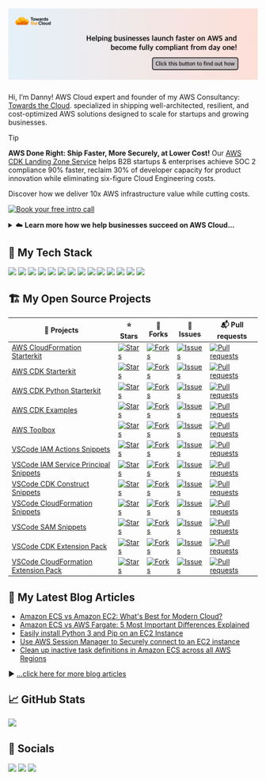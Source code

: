 # [![Danny Steenman header](./image/github-title-banner.png)](https://towardsthecloud.com)

Hi, I’m Danny! AWS Cloud expert and founder of my AWS Consultancy: [Towards the Cloud](https://towardsthecloud.com). specialized in shipping well-architected, resilient, and cost-optimized AWS solutions designed to scale for startups and growing businesses.

> [!TIP]
> **AWS Done Right: Ship Faster, More Securely, at Lower Cost!** Our [AWS CDK Landing Zone Service](https://towardsthecloud.com) helps B2B startups & enterprises achieve SOC 2 compliance 90% faster, reclaim 30% of developer capacity for product innovation while eliminating six-figure Cloud Engineering costs.
>
> Discover how we deliver 10x AWS infrastructure value while cutting costs.
>
> <a href="https://towardsthecloud.com/contact"><img alt="Book your free intro call" src="https://img.shields.io/badge/book%20your%20free%20intro%20call-success.svg?style=for-the-badge"/></a>
>
> <details><summary>☁️ <strong>Learn more how we help businesses succeed on AWS Cloud...</strong></summary>
>
><br/>
>
> AWS promises simplicity but delivers complexity. Businesses struggle with security risks and compliance requirements that divert developers from core product work.
>
> Without AWS expertise, you face vulnerabilities, technical debt, and market delays while competitors race ahead.
>
> Traditional consultancies worsen this by prioritizing billable hours over outcomes.
>
> We take the opposite approach, focusing exclusively on business outcomes by eliminating AWS complexity, accelerating your developers, and securing your infrastructure through:
>
> ### Deploying a [Secure Landing Zone](https://towardsthecloud.com/services/aws-landing-zone)
> - Multi-account architecture with strict security boundaries
>   - **100% score** on [CIS AWS Foundation Benchmark](https://docs.aws.amazon.com/securityhub/latest/userguide/cis-aws-foundations-benchmark.html)
>   - **96% rating** on [AWS foundational security best practices](https://docs.aws.amazon.com/securityhub/latest/userguide/fsbp-standard.html)
> - Manage user access securely on AWS via Single Sign-On (SSO)
> - Full AWS CDK implementation (Infrastructure as Code)
> - Multi-region deployments supported
> - Cross-account monitoring and security alerts
> - View our [Roadmap](https://github.com/towardsthecloud/aws-cdk-landing-zone-roadmap) for all implemented and upcoming features
>
> ### Upskilling and accelerating your developers
> - They get access to our production-ready, security-hardened AWS CDK components
> - They receive AWS best practices guidance to prevent technical debt
>
> ### Providing support and maintenance
> - Landing Zone gets updates and security patches
> - Priority Slack/Teams support for infrastructure challenges
> - Quarterly [security](https://towardsthecloud.com/services/aws-security-review) and [cost optimization](https://towardsthecloud.com/services/aws-cost-optimization) assessments to stay compliant and reduce AWS costs
>
> ## What This Means For Your Business
> - **30% Lower TCO**: Cut Total Cost by 40% through right-sized resources while eliminating the $150K+ cost of a specialized AWS hire.
> - **Accelerate Development**: Redirect 30% of engineering time from infrastructure to revenue-generating features with pre-built, compliant CDK components.
> - **Compliance-Ready Infrastructure**: Meet security requirements from day one with architecture that [speeds up audit preparation by 90%](https://towardsthecloud.com/blog/aws-landing-zone-case-study-accolade) for SOC 2, HIPAA, and other security frameworks.
>
> All of this is included in a [fixed monthly subscription](https://towardsthecloud.com/pricing). No lock-in, no large upfront costs, just predictable monthly pricing.
>
> Book a free call to see how we deliver 10x AWS infrastructure value at a fraction of a Cloud Engineer's cost.
>
> <a href="https://towardsthecloud.com/contact"><img alt="Book your free introduction call" src="https://img.shields.io/badge/book%20your%20free%20introduction%20call-success.svg?style=for-the-badge"/></a>
> </details>


## 🥞 My Tech Stack

![](https://img.shields.io/badge/mac%20os-000000?style=for-the-badge&logo=apple&logoColor=white)
![](https://img.shields.io/badge/Linux-FCC624?style=for-the-badge&logo=linux&logoColor=black)
![](https://img.shields.io/badge/VSCode-0078D4?style=for-the-badge&logo=visual%20studio%20code&logoColor=white)
![](https://img.shields.io/badge/Python-FFD43B?style=for-the-badge&logo=python&logoColor=blue)
![](https://img.shields.io/badge/TypeScript-007ACC?style=for-the-badge&logo=typescript&logoColor=white)
![](https://img.shields.io/badge/JavaScript-323330?style=for-the-badge&logo=javascript&logoColor=F7DF1E)
![](https://img.shields.io/badge/ZSH_Shell-2bbc8a?style=for-the-badge&logo=gnu-bash&logoColor=white)
![](https://img.shields.io/badge/GIT-E44C30?style=for-the-badge&logo=git&logoColor=white)
![](https://img.shields.io/badge/GitHub_Actions-2088FF?style=for-the-badge&logo=github-actions&logoColor=white)
![](https://img.shields.io/badge/Terraform-7B42BC?style=for-the-badge&logo=terraform&logoColor=white)
![](https://img.shields.io/badge/Ansible-000000?style=for-the-badge&logo=ansible&logoColor=white)
![](https://img.shields.io/badge/AWS_CDK-288D46?style=for-the-badge&logo=amazonaws&logoColor=white)
![](https://img.shields.io/badge/Docker-2CA5E0?style=for-the-badge&logo=docker&logoColor=white)
![](https://img.shields.io/badge/Amazon_AWS-FF9900?style=for-the-badge&logo=amazonaws&logoColor=white)

## 🏗️ My Open Source Projects

| 📂 Projects                                                                                                        | ⭐ Stars                                                                                                                                                                                  | 🍴 Forks                                                                                                                                                                                       | 🚧 Issues                                                                                                                                                                               | 📬 Pull requests                                                                                                                                                                                 |
| ----------------------------------------------------------------------------------------------------------------- | ---------------------------------------------------------------------------------------------------------------------------------------------------------------------------------------- | --------------------------------------------------------------------------------------------------------------------------------------------------------------------------------------------- | -------------------------------------------------------------------------------------------------------------------------------------------------------------------------------------- | ----------------------------------------------------------------------------------------------------------------------------------------------------------------------------------------------- |
| [AWS CloudFormation Starterkit](https://github.com/towardsthecloud/aws-cloudformation-starterkit)                 | [![Stars](https://img.shields.io/github/stars/dannysteenman/aws-cloudformation-starterkit)](https://github.com/towardsthecloud/aws-cloudformation-starterkit/stargazers)                 | [![Forks](https://img.shields.io/github/forks/dannysteenman/aws-cloudformation-starterkit)](https://github.com/towardsthecloud/aws-cloudformation-starterkit/network/members)                 | [![Issues](https://img.shields.io/github/issues/dannysteenman/aws-cloudformation-starterkit)](https://github.com/towardsthecloud/aws-cloudformation-starterkit/issues)                 | [![Pull requests](https://img.shields.io/github/issues-pr/dannysteenman/aws-cloudformation-starterkit)](https://github.com/towardsthecloud/aws-cloudformation-starterkit/pulls)                 |
| [AWS CDK Starterkit](https://github.com/towardsthecloud/aws-cdk-starterkit)                                       | [![Stars](https://img.shields.io/github/stars/dannysteenman/aws-cdk-starterkit)](https://github.com/towardsthecloud/aws-cdk-starterkit/stargazers)                                       | [![Forks](https://img.shields.io/github/forks/dannysteenman/aws-cdk-starterkit)](https://github.com/towardsthecloud/aws-cdk-starterkit/network/members)                                       | [![Issues](https://img.shields.io/github/issues/dannysteenman/aws-cdk-starterkit)](https://github.com/towardsthecloud/aws-cdk-starterkit/issues)                                       | [![Pull requests](https://img.shields.io/github/issues-pr/dannysteenman/aws-cdk-starterkit)](https://github.com/towardsthecloud/aws-cdk-starterkit/pulls)                                       |
| [AWS CDK Python Starterkit](https://github.com/towardsthecloud/aws-cdk-python-starterkit)                         | [![Stars](https://img.shields.io/github/stars/dannysteenman/aws-cdk-python-starterkit)](https://github.com/towardsthecloud/aws-cdk-python-starterkit/stargazers)                         | [![Forks](https://img.shields.io/github/forks/dannysteenman/aws-cdk-python-starterkit)](https://github.com/towardsthecloud/aws-cdk-python-starterkit/network/members)                         | [![Issues](https://img.shields.io/github/issues/dannysteenman/aws-cdk-python-starterkit)](https://github.com/towardsthecloud/aws-cdk-python-starterkit/issues)                         | [![Pull requests](https://img.shields.io/github/issues-pr/dannysteenman/aws-cdk-python-starterkit)](https://github.com/towardsthecloud/aws-cdk-python-starterkit/pulls)                         |
| [AWS CDK Examples](https://github.com/towardsthecloud/aws-cdk-examples)                                           | [![Stars](https://img.shields.io/github/stars/dannysteenman/aws-cdk-examples)](https://github.com/towardsthecloud/aws-cdk-examples/stargazers)                                           | [![Forks](https://img.shields.io/github/forks/dannysteenman/aws-cdk-examples)](https://github.com/towardsthecloud/aws-cdk-examples/network/members)                                           | [![Issues](https://img.shields.io/github/issues/dannysteenman/aws-cdk-examples)](https://github.com/towardsthecloud/aws-cdk-examples/issues)                                           | [![Pull requests](https://img.shields.io/github/issues-pr/dannysteenman/aws-cdk-examples)](https://github.com/towardsthecloud/aws-cdk-examples/pulls)                                           |
| [AWS Toolbox](https://github.com/towardsthecloud/aws-toolbox)                                                     | [![Stars](https://img.shields.io/github/stars/dannysteenman/aws-toolbox)](https://github.com/towardsthecloud/aws-toolbox/stargazers)                                                     | [![Forks](https://img.shields.io/github/forks/dannysteenman/aws-toolbox)](https://github.com/towardsthecloud/aws-toolbox/network/members)                                                     | [![Issues](https://img.shields.io/github/issues/dannysteenman/aws-toolbox)](https://github.com/towardsthecloud/aws-toolbox/issues)                                                     | [![Pull requests](https://img.shields.io/github/issues-pr/dannysteenman/aws-toolbox)](https://github.com/towardsthecloud/aws-toolbox/pulls)                                                     |
| [VSCode IAM Actions Snippets](https://github.com/towardsthecloud/vscode-iam-actions-snippets)                     | [![Stars](https://img.shields.io/github/stars/dannysteenman/vscode-iam-actions-snippets)](https://github.com/towardsthecloud/vscode-iam-actions-snippets/stargazers)                     | [![Forks](https://img.shields.io/github/forks/dannysteenman/vscode-iam-actions-snippets)](https://github.com/towardsthecloud/vscode-iam-actions-snippets/network/members)                     | [![Issues](https://img.shields.io/github/issues/dannysteenman/vscode-iam-actions-snippets)](https://github.com/towardsthecloud/vscode-iam-actions-snippets/issues)                     | [![Pull requests](https://img.shields.io/github/issues-pr/dannysteenman/vscode-iam-actions-snippets)](https://github.com/towardsthecloud/vscode-iam-actions-snippets/pulls)                     |
| [VSCode IAM Service Principal Snippets](https://github.com/towardsthecloud/vscode-iam-service-principal-snippets) | [![Stars](https://img.shields.io/github/stars/dannysteenman/vscode-iam-service-principal-snippets)](https://github.com/towardsthecloud/vscode-iam-service-principal-snippets/stargazers) | [![Forks](https://img.shields.io/github/forks/dannysteenman/vscode-iam-service-principal-snippets)](https://github.com/towardsthecloud/vscode-iam-service-principal-snippets/network/members) | [![Issues](https://img.shields.io/github/issues/dannysteenman/vscode-iam-service-principal-snippets)](https://github.com/towardsthecloud/vscode-iam-service-principal-snippets/issues) | [![Pull requests](https://img.shields.io/github/issues-pr/dannysteenman/vscode-iam-service-principal-snippets)](https://github.com/towardsthecloud/vscode-iam-service-principal-snippets/pulls) |
| [VSCode CDK Construct Snippets](https://github.com/towardsthecloud/vscode-cdk-snippets)                           | [![Stars](https://img.shields.io/github/stars/dannysteenman/vscode-cdk-snippets)](https://github.com/towardsthecloud/vscode-cdk-snippets/stargazers)                                     | [![Forks](https://img.shields.io/github/forks/dannysteenman/vscode-cdk-snippets)](https://github.com/towardsthecloud/vscode-cdk-snippets/network/members)                                     | [![Issues](https://img.shields.io/github/issues/dannysteenman/vscode-cdk-snippets)](https://github.com/towardsthecloud/vscode-cdk-snippets/issues)                                     | [![Pull requests](https://img.shields.io/github/issues-pr/dannysteenman/vscode-cdk-snippets)](https://github.com/towardsthecloud/vscode-cdk-snippets/pulls)                                     |
| [VSCode CloudFormation Snippets](https://github.com/towardsthecloud/vscode-cloudformation-snippets)               | [![Stars](https://img.shields.io/github/stars/dannysteenman/vscode-cloudformation-snippets)](https://github.com/towardsthecloud/vscode-cloudformation-snippets/stargazers)               | [![Forks](https://img.shields.io/github/forks/dannysteenman/vscode-cloudformation-snippets)](https://github.com/towardsthecloud/vscode-cloudformation-snippets/network/members)               | [![Issues](https://img.shields.io/github/issues/dannysteenman/vscode-cloudformation-snippets)](https://github.com/towardsthecloud/vscode-cloudformation-snippets/issues)               | [![Pull requests](https://img.shields.io/github/issues-pr/dannysteenman/vscode-cloudformation-snippets)](https://github.com/towardsthecloud/vscode-cloudformation-snippets/pulls)               |
| [VSCode SAM Snippets](https://github.com/towardsthecloud/vscode-sam-snippets)                                     | [![Stars](https://img.shields.io/github/stars/dannysteenman/vscode-sam-snippets)](https://github.com/towardsthecloud/vscode-sam-snippets/stargazers)                                     | [![Forks](https://img.shields.io/github/forks/dannysteenman/vscode-sam-snippets)](https://github.com/towardsthecloud/vscode-sam-snippets/network/members)                                     | [![Issues](https://img.shields.io/github/issues/dannysteenman/vscode-sam-snippets)](https://github.com/towardsthecloud/vscode-sam-snippets/issues)                                     | [![Pull requests](https://img.shields.io/github/issues-pr/dannysteenman/vscode-sam-snippets)](https://github.com/towardsthecloud/vscode-sam-snippets/pulls)                                     |
| [VSCode CDK Extension Pack](https://github.com/towardsthecloud/vscode-cdk-extension-pack )                        | [![Stars](https://img.shields.io/github/stars/dannysteenman/vscode-cdk-extension-pack)](https://github.com/towardsthecloud/vscode-cdk-extension-pack/stargazers)                         | [![Forks](https://img.shields.io/github/forks/dannysteenman/vscode-cdk-extension-pack)](https://github.com/towardsthecloud/vscode-cdk-extension-pack/network/members)                         | [![Issues](https://img.shields.io/github/issues/dannysteenman/vscode-cdk-extension-pack)](https://github.com/towardsthecloud/vscode-cdk-extension-pack/issues)                         | [![Pull requests](https://img.shields.io/github/issues-pr/dannysteenman/vscode-cdk-extension-pack)](https://github.com/towardsthecloud/vscode-cdk-extension-pack/pulls)                         |
| [VSCode CloudFormation Extension Pack](https://github.com/towardsthecloud/vscode-cloudformation-extension-pack )  | [![Stars](https://img.shields.io/github/stars/dannysteenman/vscode-cloudformation-extension-pack)](https://github.com/towardsthecloud/vscode-cloudformation-extension-pack/stargazers)   | [![Forks](https://img.shields.io/github/forks/dannysteenman/vscode-cloudformation-extension-pack)](https://github.com/towardsthecloud/vscode-cloudformation-extension-pack/network/members)   | [![Issues](https://img.shields.io/github/issues/dannysteenman/vscode-cloudformation-extension-pack)](https://github.com/towardsthecloud/vscode-cloudformation-extension-pack/issues)   | [![Pull requests](https://img.shields.io/github/issues-pr/dannysteenman/vscode-cloudformation-extension-pack)](https://github.com/towardsthecloud/vscode-cloudformation-extension-pack/pulls)   |

## 📙 My Latest Blog Articles

<!-- BLOG-POST-LIST:START -->
- [Amazon ECS vs Amazon EC2: What&#39;s Best for Modern Cloud?](https://towardsthecloud.com/blog/amazon-ecs-vs-amazon-ec2)
- [Amazon ECS vs AWS Fargate: 5 Most Important Differences Explained](https://towardsthecloud.com/blog/amazon-ecs-vs-aws-fargate)
- [Easily install Python 3 and Pip on an EC2 Instance](https://towardsthecloud.com/blog/amazon-ec2-install-python-pip)
- [Use AWS Session Manager to Securely connect to an EC2 instance](https://towardsthecloud.com/blog/amazon-ec2-instance-connect-aws-session-manager)
- [Clean up inactive task definitions in Amazon ECS across all AWS Regions](https://towardsthecloud.com/blog/amazon-ecs-delete-inactive-task-definitions)
<!-- BLOG-POST-LIST:END -->

▶ [...click here for more blog articles](https://towardsthecloud.com)

## 📈 GitHub Stats

[![](https://github-readme-stats.vercel.app/api?username=dannysteenman&show_icons=true&line_height=27&count_private=true&title_color=1F2329&text_color=434D58&icon_color=2bbc8a&bg_color=F6F8FA)](https://github.com/dannysteenman/dannysteenman)

## 👾 Socials

[![](https://img.shields.io/badge/LinkedIn-0077B5?style=for-the-badge&logo=linkedin&logoColor=white)](https://www.linkedin.com/in/dannysteenman)
[![](https://img.shields.io/badge/X-000000?style=for-the-badge&logo=x&logoColor=white)](https://x.com/dannysteenman)
[![](https://komarev.com/ghpvc/?username=dannysteenman&style=for-the-badge&color=red&abbreviated=true)](https://github.com/dannysteenman)

